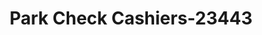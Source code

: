 ---
f_zip-code: 30135
f_state-code: GA
title: Park Check Cashiers-23443
f_phone: 770-489-5863
f_city-only: Douglasville
f_address: 7193 Douglas Boulevard Suite 104 Douglasville
f_location-unique-id: '23443'
slug: park-check-cashiers-23443
updated-on: '2024-05-30T13:46:58.046Z'
created-on: '2024-05-30T13:36:59.803Z'
published-on: '2024-05-30T13:54:32.469Z'
f_city-state: cms/city/douglasville-ga.md
f_company: cms/company/park-check-cashiers.md
f_state: cms/state/georgia.md
layout: '[payday-loan].html'
tags: payday-loan
---